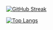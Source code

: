 
[![GitHub Streak](http://github-readme-streak-stats.herokuapp.com?user=acsencreo&theme=dark&background=000000)](https://git.io/streak-stats)

[![Top Langs](https://github-readme-stats.vercel.app/api/top-langs/?username=scsencreo&layout=compact&theme=vision-friendly-dark)](https://github.com/anuraghazra/github-readme-stats)


